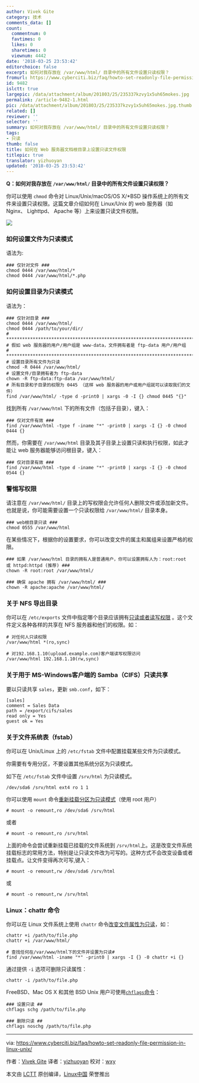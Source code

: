 ```yaml
---
author: Vivek Gite
category: 技术
comments_data: []
count:
  commentnum: 0
  favtimes: 0
  likes: 0
  sharetimes: 0
  viewnum: 4442
date: '2018-03-25 23:53:42'
editorchoice: false
excerpt: 如何对我存放在 /var/www/html/ 目录中的所有文件设置只读权限？
fromurl: https://www.cyberciti.biz/faq/howto-set-readonly-file-permission-in-linux-unix/
id: 9482
islctt: true
largepic: /data/attachment/album/201803/25/235337kzvy1x5uh65mokes.jpg
permalink: /article-9482-1.html
pic: /data/attachment/album/201803/25/235337kzvy1x5uh65mokes.jpg.thumb.jpg
related: []
reviewer: ''
selector: ''
summary: 如何对我存放在 /var/www/html/ 目录中的所有文件设置只读权限？
tags:
- 只读
thumb: false
title: 如何在 Web 服务器文档根目录上设置只读文件权限
titlepic: true
translator: yizhuoyan
updated: '2018-03-25 23:53:42'
---
```


**Q：如何对我存放在 `/var/www/html/` 目录中的所有文件设置只读权限？**


你可以使用 `chmod` 命令对 Linux/Unix/macOS/OS X/\*BSD 操作系统上的所有文件来设置只读权限。这篇文章介绍如何在 Linux/Unix 的 web 服务器（如 Nginx、 Lighttpd、 Apache 等）上来设置只读文件权限。


![](/data/attachment/album/201803/25/235337kzvy1x5uh65mokes.jpg)


### 如何设置文件为只读模式


语法为:



```
### 仅针对文件 ###
chmod 0444 /var/www/html/*
chmod 0444 /var/www/html/*.php

```

### 如何设置目录为只读模式


语法为：



```
### 仅针对目录 ###
chmod 0444 /var/www/html/
chmod 0444 /path/to/your/dir/
# ***************************************************************************
# 假如 web 服务器的用户/用户组是 www-data，文件拥有者是 ftp-data 用户/用户组
# ***************************************************************************
# 设置目录所有文件为只读
chmod -R 0444 /var/www/html/
# 设置文件/目录拥有者为 ftp-data
chown -R ftp-data:ftp-data /var/www/html/
# 所有目录和子目录的权限为 0445 （这样 web 服务器的用户或用户组就可以读取我们的文件）
find /var/www/html/ -type d -print0 | xargs -0 -I {} chmod 0445 "{}"

```

找到所有 `/var/www/html` 下的所有文件（包括子目录），键入：



```
### 仅对文件有效 ###
find /var/www/html -type f -iname "*" -print0 | xargs -I {} -0 chmod 0444 {}

```

然而，你需要在 `/var/www/html` 目录及其子目录上设置只读和执行权限，如此才能让 web 服务器能够访问根目录，键入：



```
### 仅对目录有效 ###
find /var/www/html -type d -iname "*" -print0 | xargs -I {} -0 chmod 0544 {}

```

### 警惕写权限


请注意在 `/var/www/html/` 目录上的写权限会允许任何人删除文件或添加新文件。也就是说，你可能需要设置一个只读权限给 `/var/www/html/` 目录本身。



```
### web根目录只读 ###
chmod 0555 /var/www/html

```

在某些情况下，根据你的设置要求，你可以改变文件的属主和属组来设置严格的权限。



```
### 如果 /var/www/html 目录的拥有人是普通用户，你可以设置拥有人为：root:root 或 httpd:httpd (推荐) ###
chown -R root:root /var/www/html/

### 确保 apache 拥有 /var/www/html/ ###
chown -R apache:apache /var/www/html/

```

### 关于 NFS 导出目录


你可以在 `/etc/exports` 文件中指定哪个目录应该拥有[只读或者读写权限](https://www.cyberciti.biz//www.cyberciti.biz/faq/centos-fedora-rhel-nfs-v4-configuration/) 。这个文件定义各种各样的共享在 NFS 服务器和他们的权限。如：



```
# 对任何人只读权限
/var/www/html *(ro,sync) 

# 对192.168.1.10(upload.example.com)客户端读写权限访问
/var/www/html 192.168.1.10(rw,sync)

```

### 关于用于 MS-Windows客户端的 Samba（CIFS）只读共享


要以只读共享 `sales`，更新 `smb.conf`，如下：



```
[sales]
comment = Sales Data
path = /export/cifs/sales
read only = Yes
guest ok = Yes

```

### 关于文件系统表（fstab）


你可以在 Unix/Linux 上的 `/etc/fstab` 文件中配置挂载某些文件为只读模式。


你需要有专用分区，不要设置其他系统分区为只读模式。


如下在 `/etc/fstab` 文件中设置 `/srv/html` 为只读模式。



```
/dev/sda6 /srv/html ext4 ro 1 1

```

你可以使用 `mount` 命令[重新挂载分区为只读模式](https://www.cyberciti.biz/faq/howto-freebsd-remount-partition/)（使用 root 用户）



```
# mount -o remount,ro /dev/sda6 /srv/html

```

或者



```
# mount -o remount,ro /srv/html

```

上面的命令会尝试重新挂载已挂载的文件系统到 `/srv/html`上。这是改变文件系统挂载标志的常用方法，特别是让只读文件改为可写的。这种方式不会改变设备或者挂载点。让文件变得再次可写,键入：



```
# mount -o remount,rw /dev/sda6 /srv/html

```

或



```
# mount -o remount,rw /srv/html

```

### Linux：chattr 命令


你可以在 Linux 文件系统上使用 `chattr` 命令[改变文件属性为只读](https://www.cyberciti.biz/tips/linux-password-trick.html)，如：



```
chattr +i /path/to/file.php
chattr +i /var/www/html/

# 查找任何在/var/www/html下的文件并设置为只读#
find /var/www/html -iname "*" -print0 | xargs -I {} -0 chattr +i {}

```

通过提供 `-i` 选项可删除只读属性：



```
chattr -i /path/to/file.php

```

FreeBSD、Mac OS X 和其他 BSD Unix 用户可使用[`chflags`命令](https://www.cyberciti.biz/tips/howto-write-protect-file-with-immutable-bit.html)：



```
### 设置只读 ##
chflags schg /path/to/file.php

### 删除只读 ##
chflags noschg /path/to/file.php

```



---


via: <https://www.cyberciti.biz/faq/howto-set-readonly-file-permission-in-linux-unix/>


作者：[Vivek Gite](https://www.cyberciti.biz) 译者：[yizhuoyan](https://github.com/yizhuoyan) 校对：[wxy](https://github.com/wxy)


本文由 [LCTT](https://github.com/LCTT/TranslateProject) 原创编译，[Linux中国](https://linux.cn/) 荣誉推出